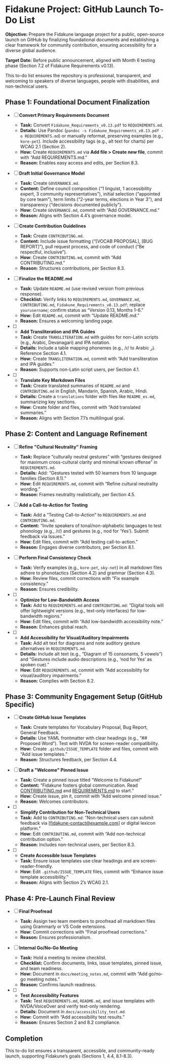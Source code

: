 # Fidakune Project: GitHub Launch To-Do List

**Objective:** Prepare the Fidakune language project for a public, open-source launch on GitHub by finalizing foundational documents and establishing a clear framework for community contribution, ensuring accessibility for a diverse global audience.

**Target Date:** Before public announcement, aligned with Month 6 testing phase (Section 7.2 of Fidakune Requirements v0.13).

This to-do list ensures the repository is professional, transparent, and welcoming to speakers of diverse languages, people with disabilities, and non-technical users.

## Phase 1: Foundational Document Finalization
- [ ] **Convert Primary Requirements Document**
  - **Task:** Convert `Fidakune_Requirements_v0.13.pdf` to `REQUIREMENTS.md`.
  - **Details:** Use Pandoc (`pandoc -s Fidakune_Requirements_v0.13.pdf -o REQUIREMENTS.md`) or manually reformat, preserving examples (e.g., `kore-pet`). Include accessibility tags (e.g., alt text for charts) per WCAG 2.1 (Section 2).
  - **How:** Create `REQUIREMENTS.md` via **Add file > Create new file**, commit with “Add REQUIREMENTS.md.”
  - **Reason:** Enables easy access and edits, per Section 8.3.

- [ ] **Draft Initial Governance Model**
  - **Task:** Create `GOVERNANCE.md`.
  - **Content:** Define council composition (“1 linguist, 1 accessibility expert, 3 community representatives”), initial selection (“appointed by core team”), term limits (“2-year terms, elections in Year 3”), and transparency (“decisions documented publicly”).
  - **How:** Create `GOVERNANCE.md`, commit with “Add GOVERNANCE.md.”
  - **Reason:** Aligns with Section 4.4’s governance model.

- [ ] **Create Contribution Guidelines**
  - **Task:** Create `CONTRIBUTING.md`.
  - **Content:** Include issue formatting (“[VOCAB PROPOSAL], [BUG REPORT]”), pull request process, and code of conduct (“Be respectful, inclusive”).
  - **How:** Create `CONTRIBUTING.md`, commit with “Add CONTRIBUTING.md.”
  - **Reason:** Structures contributions, per Section 8.3.

- [ ] **Finalize the README.md**
  - **Task:** Update `README.md` (use revised version from previous response).
  - **Checklist:** Verify links to `REQUIREMENTS.md`, `GOVERNANCE.md`, `CONTRIBUTING.md`, `Fidakune_Requirements_v0.13.pdf`; replace `yourusername`; confirm status as “Version 0.13, Months 1-6.”
  - **How:** Edit `README.md`, commit with “Update README.md.”
  - **Reason:** Ensures a welcoming landing page.

- [ ] * **Add Transliteration and IPA Guides**
  - **Task:** Create `TRANSLITERATION.md` with guides for non-Latin scripts (e.g., Arabic, Devanagari) and IPA notation.
  - **Details:** Include a table mapping phonemes (e.g., /ɾ/ to Arabic ر). Reference Section 4.1.
  - **How:** Create `TRANSLITERATION.md`, commit with “Add transliteration and IPA guides.”
  - **Reason:** Supports non-Latin script users, per Section 4.1.

- [ ] * **Translate Key Markdown Files**
  - **Task:** Create translated summaries of `README.md` and `CONTRIBUTING.md` in English, Mandarin, Spanish, Arabic, Hindi.
  - **Details:** Create a `translations` folder with files like `README_es.md`, summarizing key sections.
  - **How:** Create folder and files, commit with “Add translated summaries.”
  - **Reason:** Aligns with Section 7.1’s multilingual goal.

## Phase 2: Content and Language Refinement
- [ ] **Refine "Cultural Neutrality" Framing**
  - **Task:** Replace “culturally neutral gestures” with “gestures designed for maximum cross-cultural clarity and minimal known offense” in `REQUIREMENTS.md`.
  - **Details:** Add: “Gestures tested with 50 learners from 10 language families (Section 8.1).”
  - **How:** Edit `REQUIREMENTS.md`, commit with “Refine cultural neutrality wording.”
  - **Reason:** Frames neutrality realistically, per Section 4.5.

- [ ] **Add a Call-to-Action for Testing**
  - **Task:** Add a “Testing Call-to-Action” to `REQUIREMENTS.md` and `CONTRIBUTING.md`.
  - **Content:** “Invite speakers of tonal/non-alphabetic languages to test phonology (e.g., /ɾ/) and gestures (e.g., nod for ‘Yes’). Submit feedback via Issues.”
  - **How:** Edit files, commit with “Add testing call-to-action.”
  - **Reason:** Engages diverse contributors, per Section 8.1.

- [ ] **Perform Final Consistency Check**
  - **Task:** Verify examples (e.g., `kore-pet`, `sky-net`) in all markdown files adhere to phonotactics (Section 4.2) and grammar (Section 4.3).
  - **How:** Review files, commit corrections with “Fix example consistency.”
  - **Reason:** Ensures credibility.

- [ ] * **Optimize for Low-Bandwidth Access**
  - **Task:** Add to `REQUIREMENTS.md` and `CONTRIBUTING.md`: “Digital tools will offer lightweight versions (e.g., text-only interfaces) for low-bandwidth regions.”
  - **How:** Edit files, commit with “Add low-bandwidth accessibility note.”
  - **Reason:** Enhances global reach.

- [ ] * **Add Accessibility for Visual/Auditory Impairments**
  - **Task:** Add alt text for diagrams and note auditory gesture alternatives in `REQUIREMENTS.md`.
  - **Details:** Include alt text (e.g., “Diagram of 15 consonants, 5 vowels”) and “Gestures include audio descriptions (e.g., ‘nod for Yes’ as spoken cue).”
  - **How:** Edit `REQUIREMENTS.md`, commit with “Add accessibility for visual/auditory impairments.”
  - **Reason:** Complies with Section 8.2.

## Phase 3: Community Engagement Setup (GitHub Specific)
- [ ] **Create GitHub Issue Templates**
  - **Task:** Create templates for Vocabulary Proposal, Bug Report, General Feedback.
  - **Details:** Use YAML frontmatter with clear headings (e.g., “## Proposed Word”). Test with NVDA for screen-reader compatibility.
  - **How:** Create `.github/ISSUE_TEMPLATE` folder and files, commit with “Add issue templates.”
  - **Reason:** Structures feedback, per Section 4.4.

- [ ] **Draft a "Welcome" Pinned Issue**
  - **Task:** Create a pinned issue titled “Welcome to Fidakune!”
  - **Content:** “Fidakune fosters global communication. Read [CONTRIBUTING.md](CONTRIBUTING.md) and [REQUIREMENTS.md](REQUIREMENTS.md) to start.”
  - **How:** Create issue, pin it, commit with “Add welcome pinned issue.”
  - **Reason:** Welcomes contributors.

- [ ] * **Simplify Contribution for Non-Technical Users**
  - **Task:** Add to `CONTRIBUTING.md`: “Non-technical users can submit feedback via [fidakune-contact@example.com] or digital lexicon platform.”
  - **How:** Edit `CONTRIBUTING.md`, commit with “Add non-technical contribution option.”
  - **Reason:** Includes non-technical users, per Section 8.3.

- [ ] * **Create Accessible Issue Templates**
  - **Task:** Ensure issue templates use clear headings and are screen-reader-friendly.
  - **How:** Edit `.github/ISSUE_TEMPLATE` files, commit with “Enhance issue template accessibility.”
  - **Reason:** Aligns with Section 2’s WCAG 2.1.

## Phase 4: Pre-Launch Final Review
- [ ] **Final Proofread**
  - **Task:** Assign two team members to proofread all markdown files using Grammarly or VS Code extensions.
  - **How:** Commit corrections with “Final proofread corrections.”
  - **Reason:** Ensures professionalism.

- [ ] **Internal Go/No-Go Meeting**
  - **Task:** Hold a meeting to review checklist.
  - **Checklist:** Confirm documents, links, issue templates, pinned issue, and team readiness.
  - **How:** Document in `docs/meeting_notes.md`, commit with “Add go/no-go meeting notes.”
  - **Reason:** Confirms launch readiness.

- [ ] * **Test Accessibility Features**
  - **Task:** Test `REQUIREMENTS.md`, `README.md`, and issue templates with NVDA/VoiceOver and verify text-only rendering.
  - **Details:** Document in `docs/accessibility_test.md`.
  - **How:** Commit with “Add accessibility test results.”
  - **Reason:** Ensures Section 2 and 8.2 compliance.

## Completion
This to-do list ensures a transparent, accessible, and community-ready launch, supporting Fidakune’s goals (Sections 1, 4.4, 8.1-8.3).